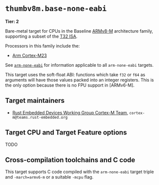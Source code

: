# `thumbv8m.base-none-eabi`

**Tier: 2**

Bare-metal target for CPUs in the Baseline [ARMv8-M] architecture family, supporting a subset of the [T32 ISA][t32-isa].

Processors in this family include the:

* [Arm Cortex-M23][cortex-m23]

See [`arm-none-eabi`](arm-none-eabi.md) for information applicable to all `arm-none-eabi` targets.

This target uses the soft-float ABI: functions which take `f32` or `f64` as arguments will have those values packed into an integer registers. This is the only option because there is no FPU support in [ARMv6-M].

[t32-isa]: https://developer.arm.com/Architectures/T32%20Instruction%20Set%20Architecture
[ARMv8-M]: https://developer.arm.com/documentation/ddi0553/latest/
[cortex-m23]: https://developer.arm.com/Processors/Cortex-M23

## Target maintainers

* [Rust Embedded Devices Working Group Cortex-M Team](https://github.com/rust-embedded), `cortex-m@teams.rust-embedded.org`

## Target CPU and Target Feature options

TODO

## Cross-compilation toolchains and C code

This target supports C code compiled with the `arm-none-eabi` target triple and `-march=armv6-m` or a suitable `-mcpu` flag.
